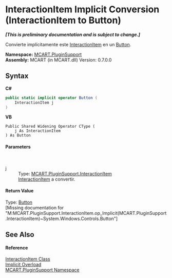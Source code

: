 # InteractionItem&nbsp;Implicit Conversion (InteractionItem to Button)
 _**\[This is preliminary documentation and is subject to change.\]**_

Convierte implícitamente este <a href="ed917822-10d2-6d76-5a74-d2ab1af39554">InteractionItem</a> en un <a href="http://msdn2.microsoft.com/es-es/library/ms609089" target="_blank">Button</a>.

**Namespace:**&nbsp;<a href="4abc7841-aae2-1ecc-94fa-a3d251746bda">MCART.PluginSupport</a><br />**Assembly:**&nbsp;MCART (in MCART.dll) Version: 0.7.0.0

## Syntax

**C#**<br />
``` C#
public static implicit operator Button (
	InteractionItem j
)
```

**VB**<br />
``` VB
Public Shared Widening Operator CType ( 
	j As InteractionItem
) As Button
```


#### Parameters
&nbsp;<dl><dt>j</dt><dd>Type: <a href="ed917822-10d2-6d76-5a74-d2ab1af39554">MCART.PluginSupport.InteractionItem</a><br /><a href="ed917822-10d2-6d76-5a74-d2ab1af39554">InteractionItem</a> a convertir.</dd></dl>

#### Return Value
Type: <a href="http://msdn2.microsoft.com/es-es/library/ms609089" target="_blank">Button</a><br />\[Missing <returns> documentation for "M:MCART.PluginSupport.InteractionItem.op_Implicit(MCART.PluginSupport.InteractionItem)~System.Windows.Controls.Button"\]

## See Also


#### Reference
<a href="ed917822-10d2-6d76-5a74-d2ab1af39554">InteractionItem Class</a><br /><a href="d8b6495b-7524-c410-0501-9013f71d76b9">Implicit Overload</a><br /><a href="4abc7841-aae2-1ecc-94fa-a3d251746bda">MCART.PluginSupport Namespace</a><br />